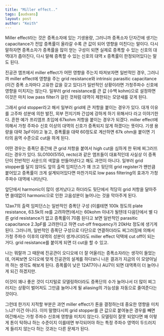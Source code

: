 ```yaml
---
title: "Miller effect.."
tags: [audvans]
layout: post
author: "Keith"
---
```


Miller effect라는 것은 증폭소자에 있는 기생용량, 그러니까 증폭소자 단자간에 생기는 capacitance가 전압 증폭률이 올라갈 수록 큰 값이 되어 영향을 미친다는 말이다. 다시 말하자면 증폭소자가 증폭률을 많이 얻는 구성이 되면 실제로 증폭할 수 있는 신호의 대역대가 좁아진다, 다시 말해 증폭할 수 있는 신호의 대역 x 증폭률이 한정되어있다는 말도 된다. 

진공관 앰프에서 miller effect가 어떤 영향을 주는지 따져보자면 일반적인 경우, 그러니까 miller effect에 영향을 주는 grid resistance와 intrinsic parasitic capacitance (이건 증폭 소자마다 고유한 값을 갖고 있다)가 일반적인 상황이라면 가청주파수 신호에 영향을 미치지는 않는다. 일부러 grid resistance를 큰 값 (수백 kohm)으로 설정하면 이것은 마치 low pass filter가 걸린 것처럼 대역이 제한되는 모양새를 갖게 된다.

그래서 grid stopper라고 해서 일부러 grid에 큰 저항을 붙이는 경우가 있다. 대개 이유를 고주파 성분에 의한 발진, 외부 전지기파 간섭에 강하게 하기 위해서다 라고 이야기한다. 흔한 예가 프리앰프 초입에 67kohm 저항을 붙이는 경우가 되겠다. miller effect에 의해서 가청 주파수 신호 이상의 대역의 신호가 증폭되지 않게 하겠다는 뜻이다. 기생 용량을 대략 3pF이라고 놓고, 증폭률을 대략 60정도로 계산하면 67k ohm을 붙이면 기타의 음역 수준으로 cut을 하게 된다.

어떤 경우는 증폭단 중간에 큰 grid 저항을 붙여서 high cut을 심하게 한 뒤에 찌그러뜨리는 경우가 있다. SLO100(5150, recto)과 같은 앰프들이 대표적인데 사실상 이 증폭단이 전반적인 사운드의 색깔을 만들어낸다고 해도 과언이 아니다. 일부러 grid stopper를 달지 않아도 앞의 출력 임피던스가 꽤 크고 뒷단의 grid register가 왠만큼 붙어있고 증폭률이 크게 설계되어있다면 마찬가지로 low pass filtering의 효과가 가청주파수 대역에 나타난다.

앞단에서 harmonic이 많이 생겨났다고 하더라도 뒷단에서 적당히 grid 저항을 달아주면 쓸데없이 harmonic으로 인한 고음성분이 늘어나는 것을 막아주게 된다.

12ax7의 출력 임피던스는 일반적인 증폭단 구성 (이를테면 100k 정도의 plate resistance, 63.5k의 re를 고려하면)에서는 60kohm 이내가 될텐데 다음단에서 별 다른 grid resistance가 없고 증폭률이 70쯤 된다고 보면 일반적인 parasitic capacitance 2.3pF를 고려한다고 하면 cut-off frequency가 20kHz 정도에 생기게 된다. 그러니까, 일반적인 증폭단 구성으로 다단으로 연결하더라도 찌그러짐에 의해서 가청 주파수 이후의 대역의 성분이 생겨나더라도 miller effect 덕택에 cut off이 되는 거다. grid resistance를 붙이게 되면 더 cut을 할 수 있고.

나는 뭐랄까 그 때문에 진공관이 오디오에 더 잘 어울리는 증폭소자라는 생각이 들었는데, 어찌보면 오디오에 맞게 진공관의 설계를 하다보니 나온 결과가 지금의 이 모양아닐까 하는 생각도 해보게 된다. 증폭률이 낮은 12AT7이나 AU7이 되면 대역폭이 더 늘어나게 되긴 하겠지만. 

이것이 꽤나 좋은 것이 디지털로 모델링하더라도 증폭단의 수가 늘어나서 더 많이 찌그러지는 상황이 벌어져도 그만큼 늘어나게 될 aliasing의 가능성을 자동으로 줄여준다는 것이다. 

그런데 한가지 지적할 부분은 과연 miller effect가 톤을 결정하는데 중요한 영향을 미치느냐? 이건 아니다. 이미 말했다시피 grid stopper를 큰 값으로 붙여놓은 경우를 빼면 여간해서는 가청 주파수 신호에 영향을 미치지 않는다. 
모델링이 잘못 되었다면 왜 이렇게 톤이 탁하냐 하는 수준이지 이를테면 부각되어야 하는 특정 주파수 영역이 두드러지게 들리지 않는다 하는 것과는 다른 문제가 된다.
